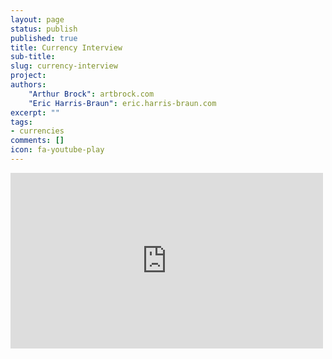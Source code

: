 ```yaml
---
layout: page
status: publish
published: true
title: Currency Interview
sub-title:
slug: currency-interview
project:
authors:
    "Arthur Brock": artbrock.com
    "Eric Harris-Braun": eric.harris-braun.com
excerpt: ""
tags:
- currencies
comments: []
icon: fa-youtube-play
---
```

<iframe width="500" height="281" src="https://www.youtube.com/embed/zxL3bPVcMOY" frameborder="0" allowfullscreen></iframe>
